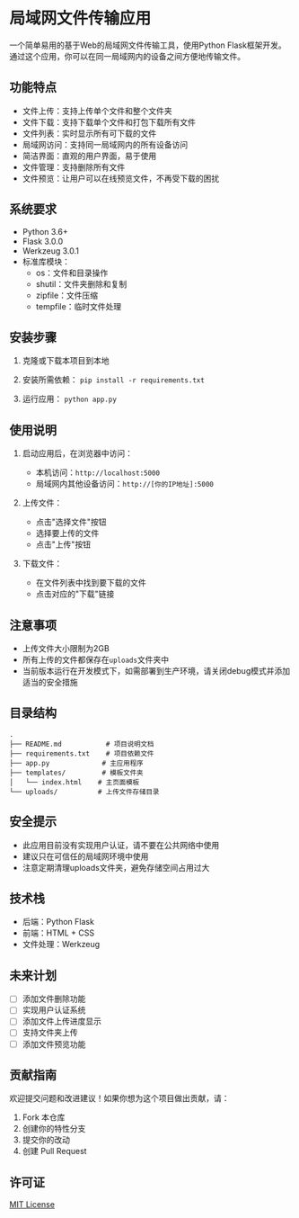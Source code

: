 # 局域网文件传输应用

一个简单易用的基于Web的局域网文件传输工具，使用Python Flask框架开发。通过这个应用，你可以在同一局域网内的设备之间方便地传输文件。

## 功能特点

- 文件上传：支持上传单个文件和整个文件夹
- 文件下载：支持下载单个文件和打包下载所有文件
- 文件列表：实时显示所有可下载的文件
- 局域网访问：支持同一局域网内的所有设备访问
- 简洁界面：直观的用户界面，易于使用
- 文件管理：支持删除所有文件
- 文件预览：让用户可以在线预览文件，不再受下载的困扰


## 系统要求

- Python 3.6+
- Flask 3.0.0
- Werkzeug 3.0.1
- 标准库模块：
  - os：文件和目录操作
  - shutil：文件夹删除和复制
  - zipfile：文件压缩
  - tempfile：临时文件处理

## 安装步骤

1. 克隆或下载本项目到本地

2. 安装所需依赖：
`pip install -r requirements.txt`

3. 运行应用：
`python app.py`

## 使用说明

1. 启动应用后，在浏览器中访问：
   - 本机访问：`http://localhost:5000`
   - 局域网内其他设备访问：`http://[你的IP地址]:5000`

2. 上传文件：
   - 点击"选择文件"按钮
   - 选择要上传的文件
   - 点击"上传"按钮

3. 下载文件：
   - 在文件列表中找到要下载的文件
   - 点击对应的"下载"链接

## 注意事项

- 上传文件大小限制为2GB
- 所有上传的文件都保存在`uploads`文件夹中
- 当前版本运行在开发模式下，如需部署到生产环境，请关闭debug模式并添加适当的安全措施

## 目录结构

```
.
├── README.md           # 项目说明文档
├── requirements.txt    # 项目依赖文件
├── app.py             # 主应用程序
├── templates/         # 模板文件夹
│   └── index.html    # 主页面模板
└── uploads/          # 上传文件存储目录
```

## 安全提示

- 此应用目前没有实现用户认证，请不要在公共网络中使用
- 建议只在可信任的局域网环境中使用
- 注意定期清理uploads文件夹，避免存储空间占用过大

## 技术栈

- 后端：Python Flask
- 前端：HTML + CSS
- 文件处理：Werkzeug

## 未来计划

- [ ] 添加文件删除功能
- [ ] 实现用户认证系统
- [ ] 添加文件上传进度显示
- [ ] 支持文件夹上传
- [ ] 添加文件预览功能

## 贡献指南

欢迎提交问题和改进建议！如果你想为这个项目做出贡献，请：

1. Fork 本仓库
2. 创建你的特性分支
3. 提交你的改动
4. 创建 Pull Request

## 许可证

[MIT License](https://opensource.org/licenses/MIT)
